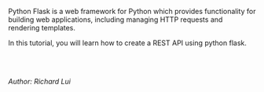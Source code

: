 
Python Flask is a web framework for Python which provides functionality for building web applications, including managing HTTP requests and rendering templates.

In this tutorial, you will learn how to create a REST API using python flask.

<br/><br/>

*Author: Richard Lui*


